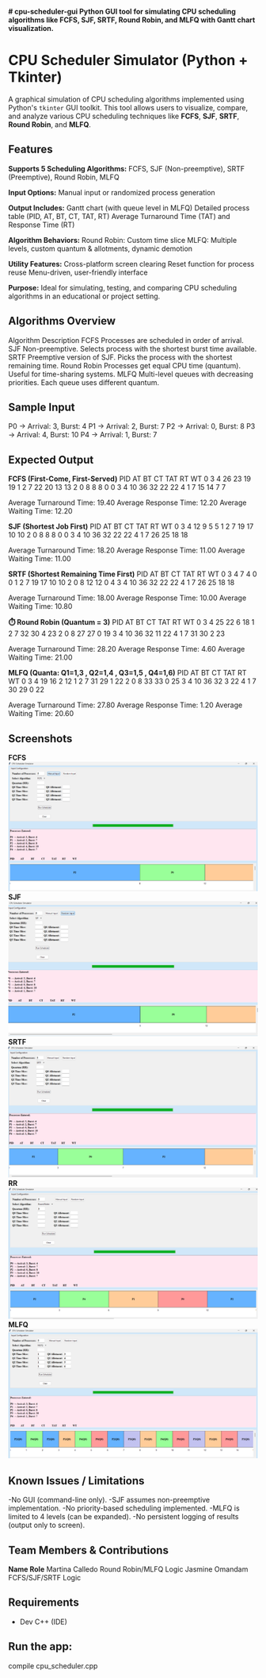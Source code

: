 **# cpu-scheduler-gui
Python GUI tool for simulating CPU scheduling algorithms like FCFS, SJF, SRTF, Round Robin, and MLFQ with Gantt chart visualization.**

# CPU Scheduler Simulator (Python + Tkinter)

A graphical simulation of CPU scheduling algorithms implemented using Python's `tkinter` GUI toolkit. This tool allows users to visualize, compare, and analyze various CPU scheduling techniques like **FCFS**, **SJF**, **SRTF**, **Round Robin**, and **MLFQ**.

##  Features

**Supports 5 Scheduling Algorithms:**
FCFS, SJF (Non-preemptive), SRTF (Preemptive), Round Robin, MLFQ

**Input Options:**
Manual input or randomized process generation

**Output Includes:**
Gantt chart (with queue level in MLFQ)
Detailed process table (PID, AT, BT, CT, TAT, RT)
Average Turnaround Time (TAT) and Response Time (RT)

**Algorithm Behaviors:**
Round Robin: Custom time slice
MLFQ: Multiple levels, custom quantum & allotments, dynamic demotion

**Utility Features:**
Cross-platform screen clearing
Reset function for process reuse
Menu-driven, user-friendly interface

**Purpose:**
Ideal for simulating, testing, and comparing CPU scheduling algorithms in an educational or project setting.

## Algorithms Overview
Algorithm	Description
FCFS	Processes are scheduled in order of arrival.
SJF	Non-preemptive. Selects process with the shortest burst time available.
SRTF	Preemptive version of SJF. Picks the process with the shortest remaining time.
Round Robin	Processes get equal CPU time (quantum). Useful for time-sharing systems.
MLFQ	Multi-level queues with decreasing priorities. Each queue uses different quantum.

## Sample Input

P0 → Arrival: 3, Burst: 4
P1 → Arrival: 2, Burst: 7
P2 → Arrival: 0, Burst: 8
P3 → Arrival: 4, Burst: 10
P4 → Arrival: 1, Burst: 7

## Expected Output

**FCFS (First-Come, First-Served)**
PID	AT	BT	CT	TAT	RT	WT
0  	3  	4  	26	23	19	19
1  	2  	7  	22	20	13	13
2  	0  	8  	8  	8  	0  	0
3 	4  	10	36	32	22  22
4  	1  	7  	15	14	7  	7

Average Turnaround Time: 19.40
Average Response Time: 12.20
Average Waiting Time: 12.20

**SJF (Shortest Job First)**
PID	AT	BT	CT	TAT	RT	WT
0  	3  	4  	12  9  	5  	5
1  	2  	7  	19	17	10	10
2  	0  	8  	8  	8  	0  	0
3  	4  	10	36	32	22	22
4  	1  	7  	26	25	18	18

Average Turnaround Time: 18.20
Average Response Time: 11.00
Average Waiting Time: 11.00


**SRTF (Shortest Remaining Time First)**
PID	AT	BT	CT	TAT	RT	WT
0  	3  	4  	7  	4  	0  	0
1  	2  	7  	19	17	10	10
2  	0  	8  	12	12	0  	4
3  	4  	10	36	32	22	22
4  	1  	7  	26	25	18	18

Average Turnaround Time: 18.00
Average Response Time: 10.00
Average Waiting Time: 10.80


**⏱️ Round Robin (Quantum = 3)**
PID	AT	BT	CT	TAT	RT	WT
0  	3  	4  	25	22	6  	18
1  	2  	7  	32	30	4  	23
2  	0  	8  	27	27	0  	19
3  	4  	10	36	32	11	22
4  	1  	7  	31	30	2  	23

Average Turnaround Time: 28.20
Average Response Time: 4.60
Average Waiting Time: 21.00

**MLFQ (Quanta: Q1=1,3 , Q2=1,4 , Q3=1,5 , Q4=1,6)**
PID	AT	BT	CT	TAT	RT	WT
0  	3  	4  	19	16	2	12
1  	2  	7  	31	29	1	22
2  	0  	8  	33	33	0	25
3  	4  	10	36	32	3	22
4  	1  	7  	30	29	0	22

Average Turnaround Time: 27.80
Average Response Time: 1.20
Average Waiting Time: 20.60

## Screenshots
**FCFS** 
![FCFS Example](FCFS.png)
**SJF**
![SJF Example](SJF.png)
**SRTF**
![SRTF Example](SRTF.png)
**RR**
![Round Robin Example](RR.png)
**MLFQ**
![MLFQ Example](MLFQ.png)



## Known Issues / Limitations

-No GUI (command-line only).
-SJF assumes non-preemptive implementation.
-No priority-based scheduling implemented.
-MLFQ is limited to 4 levels (can be expanded).
-No persistent logging of results (output only to screen).

## Team Members & Contributions

**Name	                           Role**
Martina Calledo      	Round Robin/MLFQ Logic
Jasmine Omandam 	  	FCFS/SJF/SRTF Logic


## Requirements

- Dev C++ (IDE)


## Run the app:

compile cpu_scheduler.cpp
